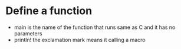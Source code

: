 # Define a function
- main is the name of the function that runs same as C and it has no parameters 
- println! the exclamation mark means it calling a macro